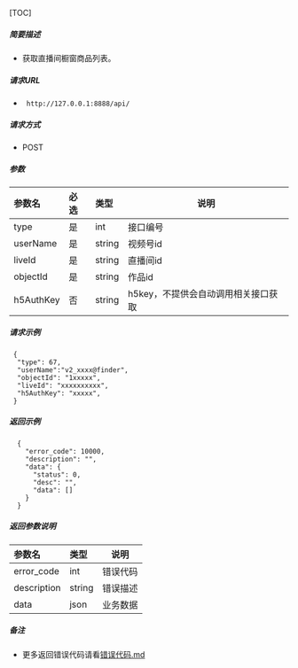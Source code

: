 [TOC]
    
##### 简要描述

- 获取直播间橱窗商品列表。

##### 请求URL
- ` http://127.0.0.1:8888/api/`
  
##### 请求方式
- POST 

##### 参数

| 参数名       | 必选 | 类型     | 说明                   |   
|:----------|:---|:-------|----------------------|   
| type      | 是  | int    | 接口编号                 |   
| userName  | 是  | string | 视频号id                |   
| liveId    | 是  | string | 直播间id                |   
| objectId  | 是  | string | 作品id                 |   
| h5AuthKey | 否  | string | h5key，不提供会自动调用相关接口获取 |   

##### 请求示例

```
 {
  "type": 67,
  "userName":"v2_xxxx@finder",
  "objectId": "1xxxxx",
  "liveId": "xxxxxxxxxx",
  "h5AuthKey": "xxxxx",
 } 
```

##### 返回示例 

``` 
  {
    "error_code": 10000,
    "description": "",
    "data": {
      "status": 0,
      "desc": "",
      "data": []
    }
  }
```

##### 返回参数说明 

| 参数名         | 类型     | 说明   |   
|:------------|:-------|------|   
| error_code  | int    | 错误代码 |   
| description | string | 错误描述 |   
| data        | json   | 业务数据 |   

##### 备注 

- 更多返回错误代码请看[错误代码.md](../错误代码.md)









